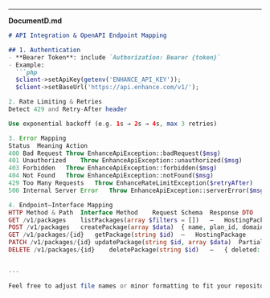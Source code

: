
---

**DocumentD.md**  
```markdown
# API Integration & OpenAPI Endpoint Mapping

## 1. Authentication  
- **Bearer Token**: include `Authorization: Bearer {token}`  
- Example:
  ```php
  $client->setApiKey(getenv('ENHANCE_API_KEY'));
  $client->setBaseUrl('https://api.enhance.com/v1/');

2. Rate Limiting & Retries
Detect 429 and Retry-After header

Use exponential backoff (e.g. 1s → 2s → 4s, max 3 retries)

3. Error Mapping
Status	Meaning	Action
400	Bad Request	Throw EnhanceApiException::badRequest($msg)
401	Unauthorized	Throw EnhanceApiException::unauthorized($msg)
403	Forbidden	Throw EnhanceApiException::forbidden($msg)
404	Not Found	Throw EnhanceApiException::notFound($msg)
429	Too Many Requests	Throw EnhanceRateLimitException($retryAfter)
500	Internal Server Error	Throw EnhanceApiException::serverError($msg)

4. Endpoint–Interface Mapping
HTTP Method & Path	Interface Method	Request Schema	Response DTO
GET /v1/packages	listPackages(array $filters = [])	—	HostingPackage[]
POST /v1/packages	createPackage(array $data)	{ name, plan_id, domain? }	HostingPackage
GET /v1/packages/{id}	getPackage(string $id)	—	HostingPackage
PATCH /v1/packages/{id}	updatePackage(string $id, array $data)	Partial package fields	HostingPackage
DELETE /v1/packages/{id}	deletePackage(string $id)	—	{ deleted: bool }


---

Feel free to adjust file names or minor formatting to fit your repository conventions. Let me know if you need any further refinements!
